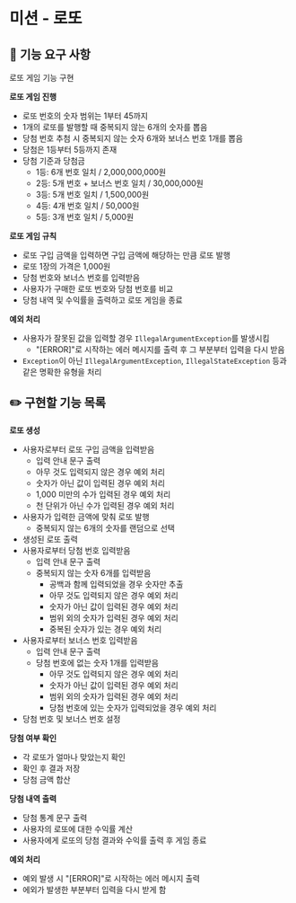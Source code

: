 # 미션 - 로또

## 🚀 기능 요구 사항

로또 게임 기능 구현

**로또 게임 진행**

- 로또 번호의 숫자 범위는 1부터 45까지
- 1개의 로또를 발행할 때 중복되지 않는 6개의 숫자를 뽑음
- 당첨 번호 추첨 시 중복되지 않는 숫자 6개와 보너스 번호 1개를 뽑음
- 당첨은 1등부터 5등까지 존재
- 당첨 기준과 당첨금
    - 1등: 6개 번호 일치 / 2,000,000,000원
    - 2등: 5개 번호 + 보너스 번호 일치 / 30,000,000원
    - 3등: 5개 번호 일치 / 1,500,000원
    - 4등: 4개 번호 일치 / 50,000원
    - 5등: 3개 번호 일치 / 5,000원

**로또 게임 규칙**

- 로또 구입 금액을 입력하면 구입 금액에 해당하는 만큼 로또 발행
- 로또 1장의 가격은 1,000원
- 당첨 번호와 보너스 번호를 입력받음
- 사용자가 구매한 로또 번호와 당첨 번호를 비교
- 당첨 내역 및 수익률을 출력하고 로또 게임을 종료

**예외 처리**

- 사용자가 잘못된 값을 입력할 경우 `IllegalArgumentException`를 발생시킴
    - "[ERROR]"로 시작하는 에러 메시지를 출력 후 그 부분부터 입력을 다시 받음
- `Exception`이 아닌 `IllegalArgumentException`, `IllegalStateException` 등과 같은 명확한 유형을 처리

## ✏️ 구현할 기능 목록

**로또 생성**

- 사용자로부터 로또 구입 금액을 입력받음
    - 입력 안내 문구 출력
    - 아무 것도 입력되지 않은 경우 예외 처리
    - 숫자가 아닌 값이 입력된 경우 예외 처리
    - 1,000 미만의 수가 입력된 경우 예외 처리
    - 천 단위가 아닌 수가 입력된 경우 예외 처리
- 사용자가 입력한 금액에 맞춰 로또 발행
    - 중복되지 않는 6개의 숫자를 랜덤으로 선택
- 생성된 로또 출력
- 사용자로부터 당첨 번호 입력받음
    - 입력 안내 문구 출력
    - 중복되지 않는 숫자 6개를 입력받음
        - 공백과 함께 입력되었을 경우 숫자만 추출
        - 아무 것도 입력되지 않은 경우 예외 처리
        - 숫자가 아닌 값이 입력된 경우 예외 처리
        - 범위 외의 숫자가 입력된 경우 예외 처리
        - 중복된 숫자가 있는 경우 예외 처리
- 사용자로부터 보너스 번호 입력받음
    - 입력 안내 문구 출력
    - 당첨 번호에 없는 숫자 1개를 입력받음
        - 아무 것도 입력되지 않은 경우 예외 처리
        - 숫자가 아닌 값이 입력된 경우 예외 처리
        - 범위 외의 숫자가 입력된 경우 예외 처리
        - 당첨 번호에 있는 숫자가 입력되었을 경우 예외 처리
- 당첨 번호 및 보너스 번호 설정

**당첨 여부 확인**

- 각 로또가 얼마나 맞았는지 확인
- 확인 후 결과 저장
- 당첨 금액 합산

**당첨 내역 출력**

- 당첨 통계 문구 출력
- 사용자의 로또에 대한 수익률 계산
- 사용자에게 로또의 당첨 결과와 수익률 출력 후 게임 종료

**예외 처리**

- 예외 발생 시 "[ERROR]"로 시작하는 에러 메시지 출력
- 에외가 발생한 부분부터 입력을 다시 받게 함
